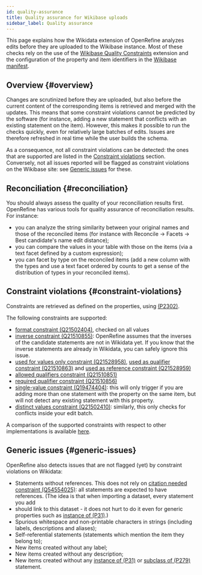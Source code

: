 ```yaml
---
id: quality-assurance
title: Quality assurance for Wikibase uploads
sidebar_label: Quality assurance
---
```


This page explains how the Wikidata extension of OpenRefine analyzes edits before they are uploaded to the Wikibase
instance. Most of these checks rely on the use of the [Wikibase Quality Constraints](https://gerrit.wikimedia.org/g/mediawiki/extensions/WikibaseQualityConstraints) extension and the configuration of the property and item identifiers in the [Wikibase manifest](./configuration).

## Overview {#overview}

Changes are scrutinized before they are uploaded, but also before the current content of the corresponding items is retrieved and merged with the updates. This means that some constraint violations cannot be predicted by the software (for instance, adding a new statement that conflicts with an existing statement on the item). However, this makes it possible to run the checks quickly, even for relatively large batches of edits. Issues are therefore refreshed in real time while the user builds the schema.

As a consequence, not all constraint violations can be detected: the ones that are supported are listed in the [Constraint violations](#constraint-violations) section. Conversely, not all issues reported will be flagged as constraint violations on the Wikibase site: see [Generic issues](#generic-issues) for these.

## Reconciliation {#reconciliation}

You should always assess the quality of your reconciliation results first. OpenRefine has various tools for quality assurance of reconciliation results. For instance:

* you can analyze the string similarity between your original names and those of the reconciled items (for instance with <span class="menuItems">Reconcile</span> → <span class="menuItems">Facets</span> → <span class="menuItems">Best candidate's name edit distance</span>);
* you can compare the values in your table with those on the items (via a text facet defined by a custom expression);
* you can facet by type on the reconciled items (add a new column with the types and use a text facet ordered by counts to get a sense of the distribution of types in your reconciled items).

## Constraint violations {#constraint-violations}

Constraints are retrieved as defined on the properties, using [ (P2302)](https://www.wikidata.org/wiki/Property:P2302).

The following constraints are supported:
* [format constraint (Q21502404)](https://www.wikidata.org/wiki/Q21502404), checked on all values
* [inverse constraint (Q21510855)](https://www.wikidata.org/wiki/Q21510855): OpenRefine assumes that the inverses of the candidate statements are not in Wikidata yet. If you know that the inverse statements are already in Wikidata, you can safely ignore this issue.
* [used for values only constraint (Q21528958)](https://www.wikidata.org/wiki/Q21528958), [used as qualifier constraint (Q21510863)](https://www.wikidata.org/wiki/Q21510863) and [used as reference constraint (Q21528959)](https://www.wikidata.org/wiki/Q21528959)
* [allowed qualifiers constraint (Q21510851)](https://www.wikidata.org/wiki/Q21510851)
* [required qualifier constraint (Q21510856)](https://www.wikidata.org/wiki/Q21510856)
* [single-value constraint (Q19474404)](https://www.wikidata.org/wiki/Q19474404): this will only trigger if you are adding more than one statement with the property on the same item, but will not detect any existing statement with this property.
* [distinct values constraint (Q21502410)](https://www.wikidata.org/wiki/Q21502410): similarly, this only checks for conflicts inside your edit batch.

A comparison of the supported constraints with respect to other implementations is available [here](https://www.wikidata.org/wiki/Wikidata:WikiProject_property_constraints/reports/implementations).

## Generic issues {#generic-issues}

OpenRefine also detects issues that are not flagged (yet) by constraint violations on Wikidata:
* Statements without references. This does not rely on [citation needed constraint (Q54554025)](https://www.wikidata.org/wiki/Q54554025): all statements are expected to have references. (The idea is that when importing a dataset, every statement you add
* should link to this dataset - it does not hurt to do it even for generic properties such as [instance of (P31)](https://www.wikidata.org/wiki/Property:P31).)
* Spurious whitespace and non-printable characters in strings (including labels, descriptions and aliases);
* Self-referential statements (statements which mention the item they belong to);
* New items created without any label;
* New items created without any description;
* New items created without any [instance of (P31)](https://www.wikidata.org/wiki/Property:P31) or [subclass of (P279)](https://www.wikidata.org/wiki/Property:P279) statement.

